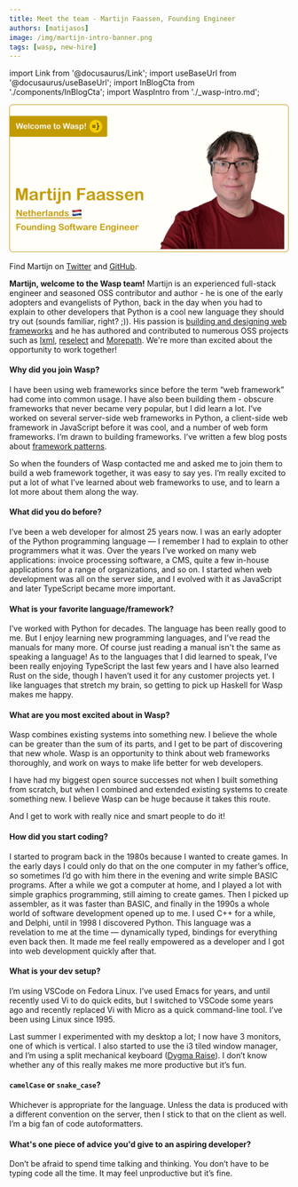 ```yaml
---
title: Meet the team - Martijn Faassen, Founding Engineer
authors: [matijasos]
image: /img/martijn-intro-banner.png
tags: [wasp, new-hire]
---
```


import Link from '@docusaurus/Link';
import useBaseUrl from '@docusaurus/useBaseUrl';
import InBlogCta from './components/InBlogCta';
import WaspIntro from './_wasp-intro.md';

![Welcome Martijn!](../static/img/martijn-intro-banner.png)

Find Martijn on [Twitter](https://twitter.com/faassen) and [GitHub](https://github.com/faassen).

<WaspIntro />
<InBlogCta />

**Martijn, welcome to the Wasp team!** Martijn is an experienced full-stack engineer and seasoned OSS contributor and author - he is one of the early adopters and evangelists of Python, back in the day when you had to explain to other developers that Python is a cool new language they should try out (sounds familiar, right? ;)). His passion is [building and designing web frameworks](https://blog.startifact.com/posts/framework-patterns-javascript-edition/) and he has authored and contributed to numerous OSS projects such as [lxml](https://github.com/lxml/lxml), [reselect](https://github.com/reduxjs/reselect) and [Morepath](https://github.com/morepath/morepath). We're more than excited about the opportunity to work together!

#### Why did you join Wasp?

I have been using web frameworks since before the term “web framework” had come into common usage. I have also been building them - obscure frameworks that never became very popular, but I did learn a lot. I’ve worked on several server-side web frameworks in Python, a client-side web framework in JavaScript before it was cool, and a number of web form frameworks. I’m drawn to building frameworks. I’ve written a few blog posts about [framework patterns](https://blog.startifact.com/posts/framework-patterns-javascript-edition/).

So when the founders of Wasp contacted me and asked me to join them to build a web framework together, it was easy to say yes. I’m really excited to put a lot of what I’ve learned about web frameworks to use, and to learn a lot more about them along the way.

#### What did you do before?

I’ve been a web developer for almost 25 years now. I was an early adopter of the Python programming language — I remember I had to explain to other programmers what it was. Over the years I’ve worked on many web applications: invoice processing software, a CMS, quite a few in-house applications for a range of organizations, and so on. I started when web development was all on the server side, and I evolved with it as JavaScript and later TypeScript became more important.

#### What is your favorite language/framework?

I’ve worked with Python for decades. The language has been really good to me. But I enjoy learning new programming languages, and I’ve read the manuals for many more. Of course just reading a manual isn't the same as speaking a language! As to the languages that I did learned to speak, I’ve been really enjoying TypeScript the last few years and I have also learned Rust on the side, though I haven’t used it for any customer projects yet. I like languages that stretch my brain, so getting to pick up Haskell for Wasp makes me happy.

#### What are you most excited about in Wasp?

Wasp combines existing systems into something new. I believe the whole can be greater than the sum of its parts, and I get to be part of discovering that new whole. Wasp is an opportunity to think about web frameworks thoroughly, and work on ways to make life better for web developers.

I have had my biggest open source successes not when I built something from scratch, but when I combined and extended existing systems to create something new. I believe Wasp can be huge because it takes this route.

And I get to work with really nice and smart people to do it!

#### How did you start coding?

I started to program back in the 1980s because I wanted to create games. In the early days I could only do that on the one computer in my father’s office, so sometimes I’d go with him there in the evening and write simple BASIC programs. After a while we got a computer at home, and I played a lot with simple graphics programming, still aiming to create games. Then I picked up assembler, as it was faster than BASIC, and finally in the 1990s a whole world of software development opened up to me. I used C++ for a while, and Delphi, until in 1998 I discovered Python. This language was a revelation to me at the time — dynamically typed, bindings for everything even back then. It made me feel really empowered as a developer and I got into web development quickly after that.

#### What is your dev setup?

I’m using VSCode on Fedora Linux. I’ve used Emacs for years, and until recently used Vi to do quick edits, but I switched to VSCode some years ago and recently replaced Vi with Micro as a quick command-line tool. I’ve been using Linux since 1995.

Last summer I experimented with my desktop a lot; I now have 3 monitors, one of which is vertical. I also started to use the i3 tiled window manager, and I’m using a split mechanical keyboard ([Dygma Raise](https://dygma.com/)). I don’t know whether any of this really makes me more productive but it’s fun.

#### `camelCase` or `snake_case`?

Whichever is appropriate for the language. Unless the data is produced with a different convention on the server, then I stick to that on the client as well. I’m a big fan of code autoformatters.

#### What's one piece of advice you'd give to an aspiring developer?

Don’t be afraid to spend time talking and thinking. You don’t have to be typing code all the time. It may feel unproductive but it’s fine.

<InBlogCta />
